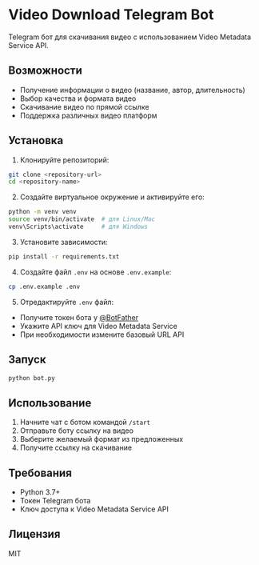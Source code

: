 # Video Download Telegram Bot

Telegram бот для скачивания видео с использованием Video Metadata Service API.

## Возможности

- Получение информации о видео (название, автор, длительность)
- Выбор качества и формата видео
- Скачивание видео по прямой ссылке
- Поддержка различных видео платформ

## Установка

1. Клонируйте репозиторий:
```bash
git clone <repository-url>
cd <repository-name>
```

2. Создайте виртуальное окружение и активируйте его:
```bash
python -m venv venv
source venv/bin/activate  # для Linux/Mac
venv\Scripts\activate     # для Windows
```

3. Установите зависимости:
```bash
pip install -r requirements.txt
```

4. Создайте файл `.env` на основе `.env.example`:
```bash
cp .env.example .env
```

5. Отредактируйте `.env` файл:
- Получите токен бота у [@BotFather](https://t.me/BotFather)
- Укажите API ключ для Video Metadata Service
- При необходимости измените базовый URL API

## Запуск

```bash
python bot.py
```

## Использование

1. Начните чат с ботом командой `/start`
2. Отправьте боту ссылку на видео
3. Выберите желаемый формат из предложенных
4. Получите ссылку на скачивание

## Требования

- Python 3.7+
- Токен Telegram бота
- Ключ доступа к Video Metadata Service API

## Лицензия

MIT 